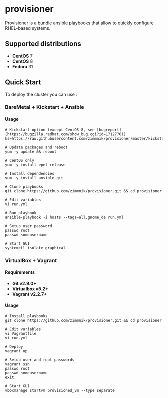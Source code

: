 # provisioner

Provisioner is a bundle ansible playbooks that allow to quickly configure RHEL-based systems.

Supported distributions
-----------------------------

-   **CentOS** 7
-   **CentOS** 8
-   **Fedora** 31

## Quick Start

To deploy the cluster you can use :

### BareMetal + Kickstart + Ansible

#### Usage

```raw
# Kickstart option (except CentOS 8, see [bugreport](https://bugzilla.redhat.com/show_bug.cgi?id=1712776))
ks=https://raw.githubusercontent.com/zimmnik/provisioner/master/kickstart/custom.cfg
```
```ShellSession
# Update packages and reboot
yum -y update && reboot

# CentOS only 
yum -y install epel-release

# Install dependencies
yum -y install ansible git

# Clone playbooks
git clone https://github.com/zimmnik/provisioner.git && cd provisioner

# Edit variables
vi run.yml

# Run playbook
ansible-playbook -i hosts --tags=all,gnome_de run.yml

# Setup user password
passwd root 
passwd someusername

# Start GUI
systemctl isolate graphical
```
### VirtualBox + Vagrant

#### Requirements
- **Git v2.9.0+**
- **Virtualbox v5.2+**
- **Vagrant v2.2.7+**

#### Usage
```ShellSession
# Install playbooks
git clone https://github.com/zimmnik/provisioner.git && cd provisioner

# Edit variables
vi Vagrantfile
vi run.yml

# Deploy
vagrant up

# Setup user and root passwords
vagrant ssh
passwd root 
passwd someusername
exit

# Start GUI
vboxmanage startvm provisioned_vm --type separate
```
